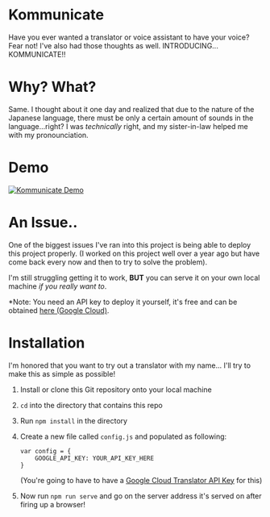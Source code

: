 # Kommunicate

Have you ever wanted a translator or voice assistant to have your voice? Fear not! I've also had those thoughts as well. INTRODUCING... KOMMUNICATE!!

# Why? What?

Same. I thought about it one day and realized that due to the nature of the Japanese language, there must be only a certain amount of sounds in the language...right? I was *technically* right, and my sister-in-law helped me with my pronounciation. 

# Demo

[![Kommunicate Demo](https://img.youtube.com/vi/vl42R5v-UBc/0.jpg)](https://www.youtube.com/watch?v=vl42R5v-UBc)

# An Issue..

One of the biggest issues I've ran into this project is being able to deploy this project properly. (I worked on this project well over a year ago but have come back every now and then to try to solve the problem).

I'm still struggling getting it to work, **BUT** you can serve it on your own local machine *if you really want to*.

*Note: You need an API key to deploy it yourself, it's free and can be obtained [here (Google Cloud)](https://cloud.google.com/translate/).

# Installation

I'm honored that you want to try out a translator with my name... I'll try to make this as simple as possible!

1. Install or clone this Git repository onto your local machine

2. `cd` into the directory that contains this repo

3. Run `npm install` in the directory

4. Create a new file called `config.js` and populated as following: 
    ```
    var config = {
        GOOGLE_API_KEY: YOUR_API_KEY_HERE
    }
    ```
    (You're going to have to have a [Google Cloud Translator API Key](https://cloud.google.com/translate/) for this)

5. Now run `npm run serve` and go on the server address it's served on after firing up a browser!